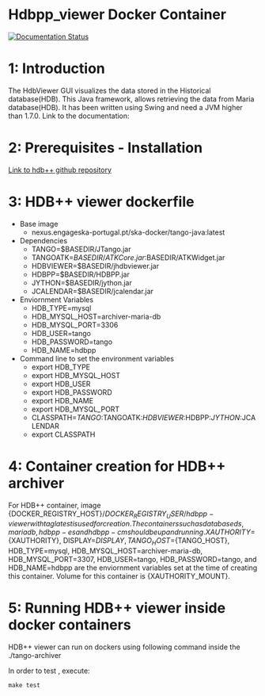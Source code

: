 # Hdbpp_viewer Docker Container

[![Documentation Status](https://readthedocs.org/projects/ska-docker/badge/?version=latest)](https://developer.skatelescope.org/projects/ska-docker/en/latest/?badge=latest)


# 1: Introduction
The HdbViewer GUI visualizes the data stored in the Historical database(HDB). This Java framework, allows 
retrieving the data from Maria database(HDB). It has been written using Swing and need a JVM higher than 1.7.0. 
Link to the documentation: 

# 2: Prerequisites - Installation 
  [Link to hdb++ github repository](https://github.com/tango-controls-hdbpp/hdbpp-viewer)
  
# 3: HDB++ viewer dockerfile
* Base image 
  * nexus.engageska-portugal.pt/ska-docker/tango-java:latest
* Dependencies
  * TANGO=$BASEDIR/JTango.jar
  * TANGOATK=$BASEDIR/ATKCore.jar:$BASEDIR/ATKWidget.jar
  * HDBVIEWER=$BASEDIR/jhdbviewer.jar
  * HDBPP=$BASEDIR/HDBPP.jar
  * JYTHON=$BASEDIR/jython.jar
  * JCALENDAR=$BASEDIR/jcalendar.jar
* Enviornment Variables
  * HDB_TYPE=mysql
  * HDB_MYSQL_HOST=archiver-maria-db
  * HDB_MYSQL_PORT=3306
  * HDB_USER=tango
  * HDB_PASSWORD=tango
  * HDB_NAME=hdbpp
* Command line to set the environment variables
  * export HDB_TYPE
  * export HDB_MYSQL_HOST
  * export HDB_USER
  * export HDB_PASSWORD
  * export HDB_NAME
  * export HDB_MYSQL_PORT
  * CLASSPATH=$TANGO:$TANGOATK:$HDBVIEWER:$HDBPP:$JYTHON:$JCALENDAR
  * export CLASSPATH
  
# 4: Container creation for HDB++ archiver
For HDB++ container, image {DOCKER_REGISTRY_HOST}/${DOCKER_REGISTRY_USER}/hdbpp-viewer with tag latest is used for creation. The containers such as databaseds, mariadb, hdbpp-es and hdbpp-cm should be up and running.
XAUTHORITY=${XAUTHORITY}, DISPLAY=${DISPLAY}, TANGO_HOST=${TANGO_HOST}, HDB_TYPE=mysql, HDB_MYSQL_HOST=archiver-maria-db, HDB_MYSQL_PORT=3307, HDB_USER=tango, HDB_PASSWORD=tango, and HDB_NAME=hdbpp are the enviornment variables set at the time of creating this container.
Volume for this container is {XAUTHORITY_MOUNT}.

# 5: Running HDB++ viewer inside docker containers

 HDB++ viewer can run on dockers using following command inside the ./tango-archiver

In order to test , execute:

`make test`
